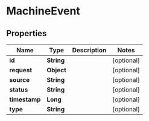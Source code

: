 

# MachineEvent


## Properties

| Name | Type | Description | Notes |
|------------ | ------------- | ------------- | -------------|
|**id** | **String** |  |  [optional] |
|**request** | **Object** |  |  [optional] |
|**source** | **String** |  |  [optional] |
|**status** | **String** |  |  [optional] |
|**timestamp** | **Long** |  |  [optional] |
|**type** | **String** |  |  [optional] |



